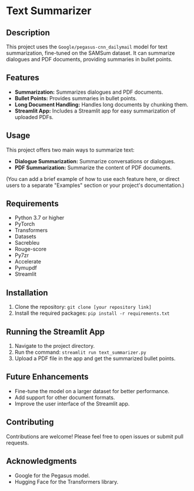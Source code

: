 # Text Summarizer

## Description

This project uses the `Google/pegasus-cnn_dailymail` model for text summarization, fine-tuned on the SAMSum dataset. It can summarize dialogues and PDF documents, providing summaries in bullet points.

## Features

*   **Summarization:** Summarizes dialogues and PDF documents.
*   **Bullet Points:** Provides summaries in bullet points.
*   **Long Document Handling:** Handles long documents by chunking them.
*   **Streamlit App:** Includes a Streamlit app for easy summarization of uploaded PDFs.

## Usage 

This project offers two main ways to summarize text:

* **Dialogue Summarization:** Summarize conversations or dialogues.
* **PDF Summarization:**  Summarize the content of PDF documents.

(You can add a brief example of how to use each feature here, or direct users to a separate "Examples" section or your project's documentation.)

## Requirements

*   Python 3.7 or higher
*   PyTorch
*   Transformers
*   Datasets
*   Sacrebleu
*   Rouge-score
*   Py7zr
*   Accelerate
*   Pymupdf
*   Streamlit

## Installation

1.  Clone the repository: `git clone [your repository link]`
2.  Install the required packages: `pip install -r requirements.txt`

## Running the Streamlit App

1.  Navigate to the project directory.
2.  Run the command: `streamlit run text_summarizer.py`
3.  Upload a PDF file in the app and get the summarized bullet points.

## Future Enhancements

*   Fine-tune the model on a larger dataset for better performance.
*   Add support for other document formats.
*   Improve the user interface of the Streamlit app.

## Contributing

Contributions are welcome! Please feel free to open issues or submit pull requests.

## Acknowledgments

*   Google for the Pegasus model.
*   Hugging Face for the Transformers library.
